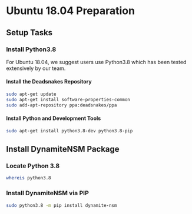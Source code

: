 # Ubuntu 18.04 Preparation

## Setup Tasks

### Install Python3.8

For Ubuntu 18.04, we suggest users use Python3.8 which has been tested extensively by our team.

#### Install the Deadsnakes Repository
```bash
sudo apt-get update
sudo apt-get install software-properties-common
sudo add-apt-repository ppa:deadsnakes/ppa
```

#### Install Python and Development Tools

``` bash
sudo apt-get install python3.8-dev python3.8-pip
```
## Install DynamiteNSM Package

### Locate Python 3.8

```bash
whereis python3.8
```

### Install DynamiteNSM via PIP

```bash
sudo python3.8 -m pip install dynamite-nsm
```